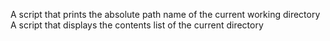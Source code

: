 A script that prints the absolute path name of the current working directory
A script that displays the contents list of the current directory
